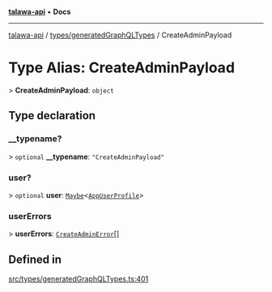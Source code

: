 [**talawa-api**](../../../README.md) • **Docs**

***

[talawa-api](../../../modules.md) / [types/generatedGraphQLTypes](../README.md) / CreateAdminPayload

# Type Alias: CreateAdminPayload

\> **CreateAdminPayload**: `object`

## Type declaration

### \_\_typename?

\> `optional` **\_\_typename**: `"CreateAdminPayload"`

### user?

\> `optional` **user**: [`Maybe`](Maybe.md)\<[`AppUserProfile`](AppUserProfile.md)\>

### userErrors

\> **userErrors**: [`CreateAdminError`](CreateAdminError.md)[]

## Defined in

[src/types/generatedGraphQLTypes.ts:401](https://github.com/PalisadoesFoundation/talawa-api/blob/a6e7ac91b581c9109559657faf0f934f3eb41fe7/src/types/generatedGraphQLTypes.ts#L401)
